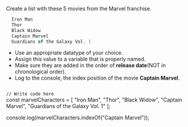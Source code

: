 Create a list with
these 5 movies from the
Marvel franchise.
```js
  Iron Man
  Thor
  Black Widow
  Captain Marvel
  Guardians of the Galaxy Vol. 1
```
- Use an appropriate datatype of your choice.
- Assign this value to a variable that is properly named.
- Make sure they are added in the order of **release date**(NOT in chronological order).
- Log to the console, the index position of the movie **Captain Marvel**.

<codeblock language="javascript" type="exercise" testMode="fixedInput" showSolution="false">
<code>
// Write code here
</code>
<solution>
const marvelCharacters = [
  "Iron Man",
  "Thor",
  "Black Widow",
  "Captain Marvel",
  "Guardians of the Galaxy Vol. 1"
];

console.log(marvelCharacters.indexOf("Captain Marvel"));
</solution>
</codeblock>
